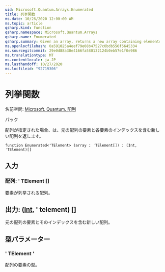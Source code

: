 ```yaml
---
uid: Microsoft.Quantum.Arrays.Enumerated
title: 列挙関数
ms.date: 10/26/2020 12:00:00 AM
ms.topic: article
qsharp.kind: function
qsharp.namespace: Microsoft.Quantum.Arrays
qsharp.name: Enumerated
qsharp.summary: Given an array, returns a new array containing elements of the original array along with the indices of each element.
ms.openlocfilehash: 0a591025a4eef79e08b47527c0bdb556f5645334
ms.sourcegitcommit: 29e0d88a30e4166fa580132124b0eb57e1f0e986
ms.translationtype: MT
ms.contentlocale: ja-JP
ms.lasthandoff: 10/27/2020
ms.locfileid: "92719306"
---
```

# <a name="enumerated-function"></a>列挙関数

名前空間: [Microsoft. Quantum. 配列](xref:Microsoft.Quantum.Arrays)

パック [](https://nuget.org/packages/)


配列が指定された場合、は、元の配列の要素と各要素のインデックスを含む新しい配列を返します。

```qsharp
function Enumerated<'TElement> (array : 'TElement[]) : (Int, 'TElement)[]
```


## <a name="input"></a>入力

### <a name="array--telement"></a>配列: ' TElement []

要素が列挙される配列。



## <a name="output--inttelement"></a>出力: ([Int](xref:microsoft.quantum.lang-ref.int), ' telement) []

元の配列の要素とそのインデックスを含む新しい配列。

## <a name="type-parameters"></a>型パラメーター

### <a name="telement"></a>' TElement '

配列の要素の型。